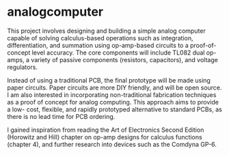 # analogcomputer
This project involves designing and building a simple analog computer capable of solving calculus-based
operations such as integration, differentiation, and summation using op-amp-based circuits to a proof-of-
concept level accuracy. The core components will include TL082 dual op-amps, a variety of passive
components (resistors, capacitors), and voltage regulators.

Instead of using a traditional PCB, the final prototype will be made using paper circuits. Paper circuits are
more DIY friendly, and will be open source. I am also interested in incorporating non-traditional
fabrication techniques as a proof of concept for analog computing. This approach aims to provide a low-
cost, flexible, and rapidly prototyped alternative to standard PCBs, as there is no lead time for PCB
ordering.

I gained inspiration from reading the Art of Electronics Second Edition (Horowitz and Hill) chapter on
op-amp designs for calculus functions (chapter 4), and further research into devices such as the Comdyna
GP-6.
